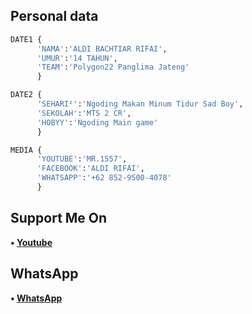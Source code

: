 ## Personal data
```python
DATE1 {
      'NAMA':'ALDI BACHTIAR RIFAI',
      'UMUR':'14 TAHUN',
      'TEAM':'Polygon22 Panglima Jateng'
      }

DATE2 {
      'SEHARI²':'Ngoding Makan Minum Tidur Sad Boy',
      'SEKOLAH':'MTS 2 CR',
      'HOBYY':'Ngoding Main game'
      }

MEDIA {
      'YOUTUBE':'MR.1557',
      'FACEBOOK':'ALDI RIFAI',
      'WHATSAPP':'+62 852-9500-4078'
      }
```

## Support Me On
<b>• [Youtube](https://youtube.com/channel/UC7ygjAbDjuiN76PqOlJm40A)</b>
</br>
## WhatsApp
<b>• [WhatsApp](https://api.whatsapp.com/send?phone=+62852-9500-4078&text=Assalamualaikum)</b>
<br>
